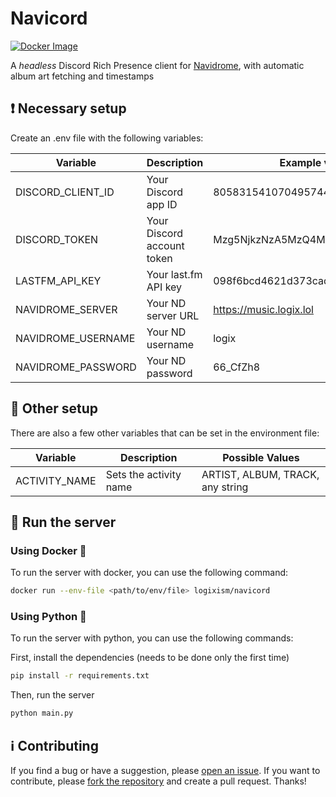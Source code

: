 # Navicord

[![Docker Image](https://badgen.net/badge/docker/navicord?icon=docker&color=blue)](https://hub.docker.com/r/logixism/navicord/tags)

A _headless_ Discord Rich Presence client for [Navidrome](https://www.navidrome.org/), with automatic album art fetching and timestamps

## ❗ Necessary setup

Create an .env file with the following variables:

| Variable           | Description                | Example value                                        |
| ------------------ | -------------------------- | ---------------------------------------------------- |
| DISCORD_CLIENT_ID  | Your Discord app ID        | 805831541070495744                                   |
| DISCORD_TOKEN      | Your Discord account token | Mzg5NjkzNzA5MzQ4MTQ2NzY4.DM9aRQ                      |
| LASTFM_API_KEY     | Your last.fm API key       | 098f6bcd4621d373cade4e832627b4f6                     |
| NAVIDROME_SERVER   | Your ND server URL         | https://music.logix.lol                              |
| NAVIDROME_USERNAME | Your ND username           | logix                                                |
| NAVIDROME_PASSWORD | Your ND password           | 66_CfZh8                                             |

## 👀 Other setup

There are also a few other variables that can be set in the environment file:

| Variable      | Description            | Possible Values                  |
| ------------- | ---------------------- | -------------------------------- |
| ACTIVITY_NAME | Sets the activity name | ARTIST, ALBUM, TRACK, any string |

## 🚀 Run the server

### Using Docker 🐋

To run the server with docker, you can use the following command:

```bash
docker run --env-file <path/to/env/file> logixism/navicord
```

### Using Python 🐍

To run the server with python, you can use the following commands:

First, install the dependencies (needs to be done only the first time)

```bash
pip install -r requirements.txt
```

Then, run the server

```bash
python main.py
```

## ℹ️ Contributing

If you find a bug or have a suggestion, please [open an issue](https://github.com/logixism/navicord).
If you want to contribute, please [fork the repository](https://github.com/logixism/navicord/fork) and create a pull request. Thanks!
